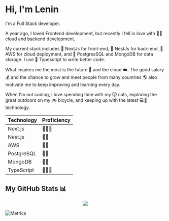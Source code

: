 # Hi, I'm Lenin

I'm a Full Stack developer.

A year ago, I loved Frontend development, but recently I fell in love with 🥳🥳 cloud and backend development.

My current stack includes 🔧 NextJs for front-end, 🔧 NestJs for back-end, 🔧 AWS for cloud deployment, and 🔧 PostgresSQL and MongoDB for data storage. I use 🔧 Typescript to write better code.

What inspires me the most is the future 🚀 and the cloud ☁️. The good salary 💰 and the chance to grow and meet people from many countries 🌎 also motivate me to keep improving and learning every day.

When I'm not coding, I love spending time with my 😻 cats, exploring the great outdoors on my 🚲 bicycle, and keeping up with the latest 💻📱 technology.

| Technology | Proficiency |
| --- | --- |
| Next.js | 🚀🚀🚀 |
| Nest.js | 🚀🚀 |
| AWS | 🚀🚀 |
| PostgreSQL | 🚀🚀 |
| MongoDB | 🚀🚀 |
| TypeScript | 🚀🚀🚀 |


## My GitHub Stats 📊

<div align="center">
   <a href="https://github.com/anuraghazra/github-readme-stats">
      <img align="center" src="https://github-readme-stats.vercel.app/api?username=leninner&count_private=true&show_icons=true&theme=radical" />
   </a>
</div>

![Metrics](https://metrics.lecoq.io/leninner?template=classic&habits=1&achievements=1&wakatime=1&habits.from=200&habits.days=14&habits.facts=true&habits.charts=false&habits.trim=false&achievements.threshold=S&achievements.secrets=true&achievements.display=compact&achievements.limit=0&wakatime.days=7&wakatime.sections=time%2C%20projects%2C%20projects-graphs%2C%20languages%2C%20languages-graphs%2C%20editors%2C%20os&wakatime.limit=5&wakatime.url=https%3A%2F%2Fwakatime.com&wakatime.user=current&config.timezone=America%2FGuayaquil)

<!---
Leninner/Leninner is a ✨ special ✨ repository because its `README.md` (this file) appears on your GitHub profile.
You can click the Preview link to take a look at your changes.
--->
